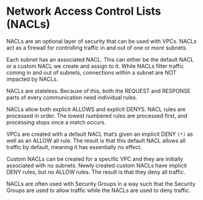 # Network Access Control Lists (NACLs)

NACLs are an optional layer of security that can be used with VPCs. NACLs act as a firewall for controlling traffic in and out of one or more subnets.

Each subnet has an associated NACL. This can either be the default NACL or a custom NACL we create and assign to it. While NACLs filter traffic coming in and out of subnets, connections within a subnet are NOT impacted by NACLs.

NACLs are stateless. Because of this, both the REQUEST and RESPONSE parts of every communication need individual rules.

NACLs allow both explicit ALLOWS and explicit DENYS. NACL rules are processed in order. The lowest numbered rules are processed first, and processing stops once a match occurs.

VPCs are created with a default NACL that’s given an implicit DENY `(*)` as well as an ALLOW all rule. The result is that this default NACL allows all traffic by default, meaning it has essentially no effect.

Custom NACLs can be created for a specific VPC and they are initially associated with no subnets. Newly created custom NACLs have implicit DENY rules, but no ALLOW rules. The result is that they deny all traffic.

NACLs are often used with Security Groups in a way such that the Security Groups are used to allow traffic while the NACLs are used to deny traffic.
